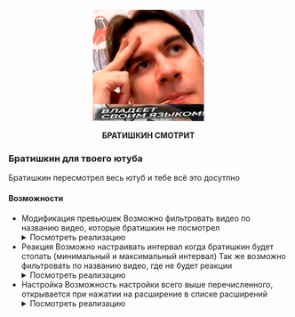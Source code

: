 <p align="center">
  <img src="icon.png" width="200" alt="БРАТИШКИН СМОТРИТ" />
</p>
<p align="center"><b>БРАТИШКИН СМОТРИТ</b></p>

### Братишкин для твоего ютуба
Братишкин пересмотрел весь ютуб и тебе всё это досутпно

#### Возможности
* Модификация превьюшек
  Возможно фильтровать видео по названию видео, которые братишкин не посмотрел
  <details>
    <summary>Посмотреть реализацию</summary>
    <img src="./_media/thumbnails.jpeg" alt="Превью реализация" />
  </details>
* Реакция
  Возможно настраивать интервал когда братишкин будет стопать (минимальный и максимальный интервал)
  Так же возможно фильтровать по названию видео, где не будет реакции
  <details>
    <summary>Посмотреть реализацию</summary>
    <video src="./_media/reactions.mp4" alt="Реакция реализация" />
  </details>
* Настройка
  Возможность настройки всего выше перечисленного, открывается при нажатии на расширение в списке расширений
  <details>
    <summary>Посмотреть реализацию</summary>
    <img src="./_media/settings.png" alt="Настройки реализация" />
  </details>